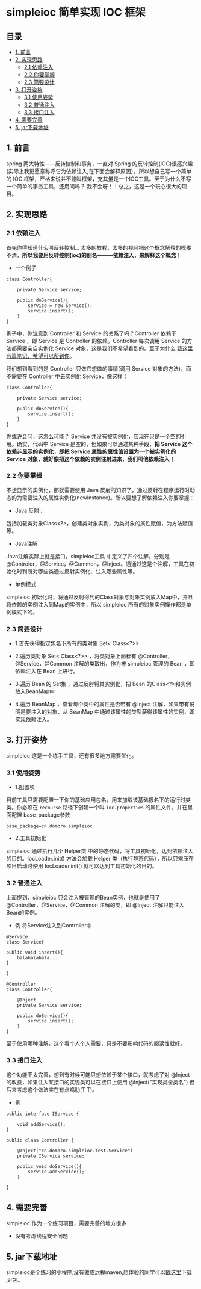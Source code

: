 # simpleioc 简单实现 IOC 框架

## 目录


- [1. 前言](#1)
- [2. 实现思路](#2)
  - [2.1 依赖注入](#2.1)
  - [2.2 你要掌握](#2.2)
  - [2.3 简要设计](#2.3)
- [3. 打开姿势](#3)
  - [3.1 使用姿势](#3.1)
  - [3.2 普通注入](#3.2)
  - [3.3 接口注入](#3.3)
- [4. 需要完善](#4) 
- [5. jar下载地址](#5)



<h2 id="1">1. 前言</h2>

spring 两大特性——反转控制和事务，一直对 Spring 的反转控制(IOC)很感兴趣(实际上我更愿意称呼它为依赖注入,在下面会解释原因），所以想自己写一个简单的 IOC 框架，严格来说并不能叫框架，充其量是一个IOC工具。至于为什么不写一个简单的事务工具，还用问吗？ 我不会呀！！总之，这是一个玩心很大的项目。



<h2 id="2">2. 实现思路</h2>
 

<h3 id="2.1">2.1 依赖注入</h3>



首先你得知道什么叫反转控制... 太多的教程，太多的视频把这个概念解释的模糊不清，**所以我要用反转控制(ioc)的别名———依赖注入，来解释这个概念！**


- 一个例子


```
class Controller{

	private Service service;

	public doService(){
     	service = new Service();
		service.insert();
    }
}

```

例子中，你注意到 Controller 和 Service 的关系了吗？Controller 依赖于 Service ，即 Service 是 Controller 的依赖。Controller 每次调用 Service 的方法都需要亲自实例化 Service 对象，这是我们不希望看到的。至于为什么 [我这里有篇笔记，希望可以帮到你](https://github.com/DomBro96/MyNotes/blob/master/OOP/Java%E5%B7%A5%E5%8E%82%E8%AE%BE%E8%AE%A1%E6%A8%A1%E5%BC%8F.md)。

我们想到看到的是 Controller 只做它想做的事情(调用 Service 对象的方法)，而不需要在 Controller 中去实例化 Service，像这样：


```
class Controller{

	private Service service;

	public doService(){
		service.insert();
    }
}
```

你或许会问，这怎么可能？ Service 并没有被实例化，它现在只是一个空的引用。确实，代码中 Service 是空的，但如果可以通过某种手段，**把 Service 这个依赖非显示的实例化，即把 Service 属性的属性值设置为一个被实例化的 Service 对象，就好像把这个依赖的实例注射进来，我们叫他依赖注入！**






<h3 id="2.2">2.2 你要掌握</h3>


不想显示的实例化，那就需要使用 Java 反射的知识了，通过反射在程序运行时动态的为需要注入的属性实例化(newInstance)。所以要想了解依赖注入你要掌握：

- Java 反射 : 


包括加载类对象Class<?>，创建类对象实例，为类对象的属性赋值，为方法赋值等。


- Java注解

Java注解实际上就是接口，simpleioc工具 中定义了四个注解，分别是 @Controler，@Service，@Common，@Inject。通通过这是个注解，工具在初始化时判断对哪些类通过反射实例化、注入哪些属性等。


- 单例模式


simpleioc 初始化时，将通过反射得到的Class对象与对象实例放入Map中，并且将依赖的实例注入到Map的实例中，所以 simpleioc  所有的对象实例操作都是单例模式下的。



<h3 id="2.3">2.3 简要设计</h3>


- 1.首先获得指定包名下所有的类对象 Set< Class<?>>

- 2.遍历类对象 Set< Class<?>> ，将类对象上面标有 @Controller，@Service，@Common 注解的类取出，作为被 simpleioc 管理的 Bean ，即依赖注入在 Bean 上进行。

- 3.遍历 Bean 的 Set集 ，通过反射将其实例化，把 Bean 的Class<?>和实例放入BeanMap中

- 4.遍历 BeanMap ，查看每个类中的属性是否带有 @Inject 注解，如果带有说明是要注入的对象，从 BeanMap 中通过该属性的类型获得该属性的实例，即实现依赖注入。



<h2 id="3">3. 打开姿势</h2>

simpleioc 这是一个练手工具，还有很多地方需要优化。


<h3 id="3.1">3.1 使用姿势</h3>

- 1.配置项

目前工具只需要配置一下你的基础应用包名，用来加载该基础报名下的运行时类类。你必须在 `recourse` 路径下创建一个叫 `ioc.properties` 的属性文件，并在里面配置 base_package参数

```
base_package=cn.dombro.simpleioc
```

- 2.工具初始化


simpleioc 通过执行几个 Helper类 中的静态代码，将工具初始化，达到依赖注入的目的。IocLoader.init() 方法会加载 Helper 类（执行静态代码），所以只需压在项目启动时使用 IocLoader.init() 就可以达到工具初始化的目的。



<h3 id="3.2">3.2 普通注入</h3>

上面提到，simpleioc 只会注入被管理的Bean实例，也就是使用了 @Controller，@Service，@Common 注解的类，即 @Inject 注解只能注入Bean的实例。

- 例 将Service注入到Controller中


```
@Service
class Service{

public void insert(){
	balabalabala...
}

}

@Controller
class Controller{
      
	@Inject
	private Service service;

	public doService(){
		service.insert();
    }
}

``` 


至于使用哪种注解，这个看个人个人需要，只是不要影响代码的阅读性就好。

 
<h3 id="3.3">3.3 接口注入</h3>

这个功能不太完善，想到有时候可能只想依赖于某个接口，就考虑了对 @Inject 
的改良，如果注入某接口的实现类可以在接口上使用 @Inject("实现类全类名")
但后来考虑这个做法实在有点鸡肋(T T)。


- 例 

```
public interface IService {

    void addService();
}

public class Controller {

    @Inject("cn.dombro.simpleioc.test.Service")
    private IService service;

    public void doService(){
        service.addService();
    }

}

```


<h2 id="4">4. 需要完善</h2>

simpleioc 作为一个练习项目，需要完善的地方很多


- 没有考虑线程安全问题
 
<h2 id="5">5. jar下载地址</h2>

simpleioc是个练习的小程序,没有做成远程maven,想体验的同学可以[戳这里](https://github.com/DomBro96/simpleioc/blob/master/target/simpleioc-1.0.jar)下载jar包。







